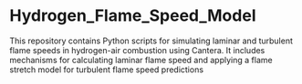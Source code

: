 # Hydrogen_Flame_Speed_Model
This repository contains Python scripts for simulating laminar and turbulent flame speeds in hydrogen-air combustion using Cantera. It includes mechanisms for calculating laminar flame speed and applying a flame stretch model for turbulent flame speed predictions
